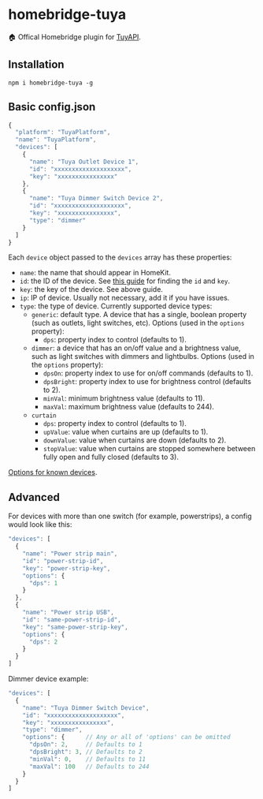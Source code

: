 # homebridge-tuya

🏠 Offical Homebridge plugin for [TuyAPI](https://github.com/codetheweb/tuyapi).

## Installation

```
npm i homebridge-tuya -g
```

## Basic config.json

```javascript
{
  "platform": "TuyaPlatform",
  "name": "TuyaPlatform",
  "devices": [
    {
      "name": "Tuya Outlet Device 1",
      "id": "xxxxxxxxxxxxxxxxxxxx",
      "key": "xxxxxxxxxxxxxxxx"
    },
    {
      "name": "Tuya Dimmer Switch Device 2",
      "id": "xxxxxxxxxxxxxxxxxxxx",
      "key": "xxxxxxxxxxxxxxxx",
      "type": "dimmer"
    }
  ]
}
```

Each `device` object passed to the `devices` array has these properties:

- `name`: the name that should appear in HomeKit.
- `id`: the ID of the device. See [this guide](https://github.com/codetheweb/tuyapi/blob/master/docs/SETUP.md) for finding the `id` and `key`.
- `key`: the key of the device. See above guide.
- `ip`: IP of device. Usually not necessary, add it if you have issues.
- `type`: the type of device. Currently supported device types:
  - `generic`: default type. A device that has a single, boolean property (such as outlets, light switches, etc). Options (used in the `options` property):
	  - `dps`: property index to control (defaults to 1).
  - `dimmer`: a device that has an on/off value and a brightness value, such as light switches with dimmers and lightbulbs. Options (used in the `options` property):
	  - `dpsOn`: property index to use for on/off commands (defaults to 1).
	  - `dpsBright`: property index to use for brightness control (defaults to 2).
	  - `minVal`: minimum brightness value (defaults to 11).
	  - `maxVal`: maximum brightness value (defaults to 244).
  - `curtain`
	  - `dps`: property index to control (defaults to 1).
	  - `upValue`: value when curtains are up (defaults to 1).
	  - `downValue`: value when curtains are down (defaults to 2).
	  - `stopValue`: value when curtains are stopped somewhere between fully open and fully closed (defaults to 3).

[Options for known devices](https://github.com/codetheweb/tuyapi/wiki/Device-Details).

## Advanced

For devices with more than one switch (for example, powerstrips), a config would look like this:

```javascript
"devices": [
  {
    "name": "Power strip main",
    "id": "power-strip-id",
    "key": "power-strip-key",
    "options": {      
      "dps": 1
    }
  },
  {
    "name": "Power strip USB",
    "id": "same-power-strip-id",
    "key": "same-power-strip-key",
    "options": {      
      "dps": 2
    }
  }
]
```

Dimmer device example:

```javascript
"devices": [
  {
    "name": "Tuya Dimmer Switch Device",
    "id": "xxxxxxxxxxxxxxxxxxxx",
    "key": "xxxxxxxxxxxxxxxx",
    "type": "dimmer",
    "options": {      // Any or all of 'options' can be omitted
      "dpsOn": 2,     // Defaults to 1
      "dpsBright": 3, // Defaults to 2
      "minVal": 0,    // Defaults to 11
      "maxVal": 100   // Defaults to 244
    }
  }
]
```

